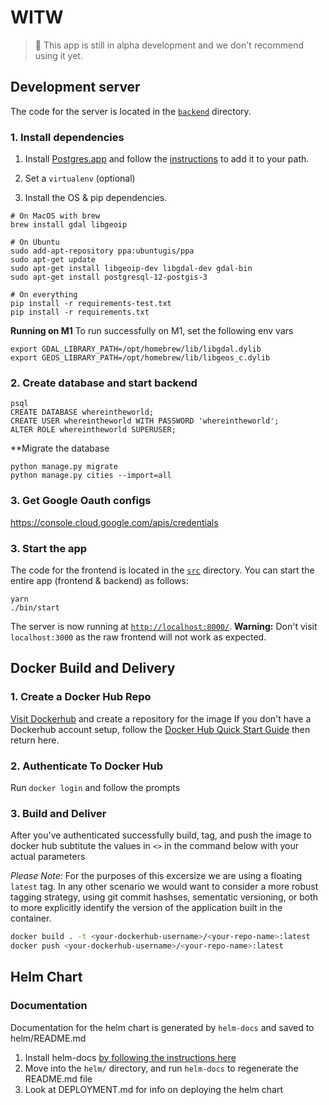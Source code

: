 # WITW

> 🚧 This app is still in alpha development and we don't recommend using it yet.

## Development server

The code for the server is located in the [`backend`](./backend) directory.

### 1. Install dependencies

1. Install [Postgres.app](https://postgresapp.com/) and follow the [instructions](https://postgresapp.com/documentation/install.html) to add it to your path.

2. Set a `virtualenv` (optional)

3. Install the OS & pip dependencies.
```
# On MacOS with brew
brew install gdal libgeoip

# On Ubuntu
sudo add-apt-repository ppa:ubuntugis/ppa
sudo apt-get update
sudo apt-get install libgeoip-dev libgdal-dev gdal-bin
sudo apt-get install postgresql-12-postgis-3

# On everything
pip install -r requirements-test.txt
pip install -r requirements.txt
```

**Running on M1**
To run successfully on M1, set the following env vars
```
export GDAL_LIBRARY_PATH=/opt/homebrew/lib/libgdal.dylib
export GEOS_LIBRARY_PATH=/opt/homebrew/lib/libgeos_c.dylib
```

### 2. Create database and start backend

```
psql
CREATE DATABASE whereintheworld;
CREATE USER whereintheworld WITH PASSWORD 'whereintheworld';
ALTER ROLE whereintheworld SUPERUSER;
```

**Migrate the database

```
python manage.py migrate
python manage.py cities --import=all
```


### 3. Get Google Oauth configs

https://console.cloud.google.com/apis/credentials



### 3. Start the app

The code for the frontend is located in the [`src`](./src) directory. You can start the entire app (frontend & backend) as follows:

```
yarn
./bin/start
```
The server is now running at [`http://localhost:8000/`](http://localhost:8000/). **Warning:** Don't visit `localhost:3000` as the raw frontend will not work as expected.

## Docker Build and Delivery

### 1. Create a Docker Hub Repo
[Visit Dockerhub](https://hub.docker.com/) and create a repository for the image
If you don't have a Dockerhub account setup, follow the [Docker Hub Quick Start Guide](https://docs.docker.com/docker-hub/) then return here.

### 2. Authenticate To Docker Hub
Run `docker login` and follow the prompts

### 3. Build and Deliver
After you've authenticated successfully build, tag, and push the image to docker hub
subtitute the values in `<>` in the command below with your actual parameters

*Please Note:* For the purposes of this excersize we are using a floating `latest` tag.
In any other scenario we would want to consider a more robust tagging strategy, using git commit hashses, sementatic versioning, or both to more explicitly
identify the version of the application built in the container.

```bash
docker build . -t <your-dockerhub-username>/<your-repo-name>:latest
docker push <your-dockerhub-username>/<your-repo-name>:latest
```

## Helm Chart

### Documentation
Documentation for the helm chart is generated by `helm-docs` and saved to helm/README.md

1. Install helm-docs [by following the instructions here](https://github.com/norwoodj/helm-docs#installation)
2. Move into the `helm/` directory, and run `helm-docs` to regenerate the README.md file
3. Look at DEPLOYMENT.md for info on deploying the helm chart
